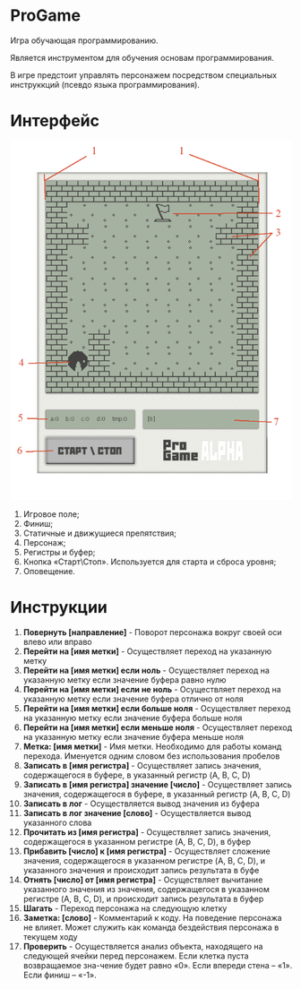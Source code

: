 # ProGame
Игра обучающая программированию.

Является инструментом для обучения основам программирования.

В игре предстоит управлять персонажем посредством специальных инструккций (псевдо языка программирования).
# Интерфейс
![alt text](GUI.png "Interface")
1. Игровое поле;
2. Финиш;
3. Статичные и движущиеся препятствия;
4. Персонаж;
5. Регистры и буфер;
6. Кнопка «Старт\Стоп». Используется для старта и сброса уровня;
7. Оповещение.

# Инструкции
1. **Повернуть [направление]** - Поворот персонажа вокруг своей оси влево или вправо
2. **Перейти на [имя метки]** - Осуществляет переход на указанную метку
3. **Перейти на [имя метки] если ноль** - Осуществляет переход на указанную метку если значение буфера равно нулю
4. **Перейти на [имя метки] если не ноль** - Осуществляет переход на указанную метку если значение буфера отлично от ноля
5. **Перейти на [имя метки] если больше ноля** - Осуществляет переход на указанную метку если значение буфера больше ноля
6. **Перейти на [имя метки] если меньше ноля** - Осуществляет переход на указанную метку если значение буфера меньше ноля
7. **Метка: [имя метки]** - Имя метки. Необходимо для работы команд перехода. Именуется одним словом без использования пробелов
8. **Записать в [имя регистра]** - Осуществляет запись значения, содержащегося в буфере, в указанный регистр (A, B, C, D)
9. **Записать в [имя регистра] значение [число]** - Осуществляет запись значения, содержащегося в буфере, в указанный регистр (A, B, C, D)
10. **Записать в лог** - Осуществляется вывод значения из буфера
11. **Записать в лог значение [слово]** - Осуществляется вывод указанного слова
12. **Прочитать из [имя регистра]** - Осуществляет запись значения, содержащегося в указанном регистре (A, B, C, D), в буфер
13. **Прибавить [число] к [имя регистра]** - Осуществляет сложение значения, содержащегося в указанном регистре (A, B, C, D), и указанного значения и происходит запись результата в буфе
14. **Отнять [число] от [имя регистра]** - Осуществляет вычитание указанного значения из значения, содержащегося в указанном регистре (A, B, C, D), и происходит запись результата в буфер
15. **Шагать** - Переход персонажа на следующую клетку
16. **Заметка: [слово]** - Комментарий к коду. На поведение персонажа не влияет. Может служить как команда бездействия персонажа в текущем ходу
17. **Проверить** - Осуществляется анализ объекта, находящего на следующей ячейки перед персонажем. Если клетка пуста возвращаемое зна-чение будет равно «0». Если впереди стена – «1». Если финиш – «-1».
